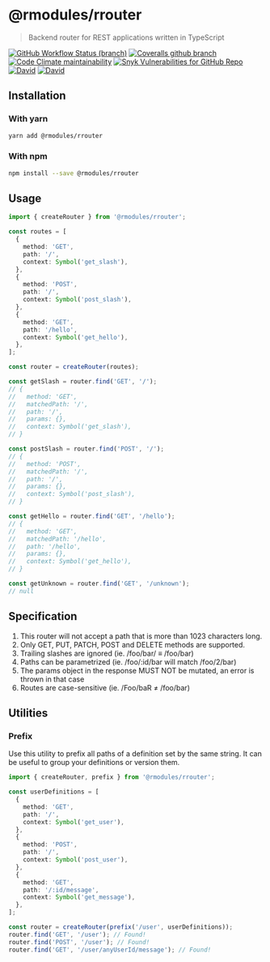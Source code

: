 # @rmodules/rrouter

> Backend router for REST applications written in TypeScript

[![GitHub Workflow Status (branch)](https://img.shields.io/github/workflow/status/romain-bourjot/rrouter/CI/develop?style=for-the-badge)](https://github.com/romain-bourjot/rrouter/actions?query=workflow%3ACI)
[![Coveralls github branch](https://img.shields.io/coveralls/github/romain-bourjot/rrouter/develop?style=for-the-badge)](https://coveralls.io/github/romain-bourjot/rrouter)
[![Code Climate maintainability](https://img.shields.io/codeclimate/maintainability/romain-bourjot/rrouter?style=for-the-badge)](https://codeclimate.com/github/romain-bourjot/rrouter)
[![Snyk Vulnerabilities for GitHub Repo](https://img.shields.io/snyk/vulnerabilities/github/romain-bourjot/rrouter?style=for-the-badge)](https://snyk.io/test/github/romain-bourjot/rrouter)
[![David](https://img.shields.io/david/romain-bourjot/rrouter?style=for-the-badge)](https://david-dm.org/romain-bourjot/rrouter)
[![David](https://img.shields.io/david/dev/romain-bourjot/rrouter?style=for-the-badge)](https://david-dm.org/romain-bourjot/rrouter?type=dev)

## Installation

### With yarn

```sh
yarn add @rmodules/rrouter
```

### With npm

```sh
npm install --save @rmodules/rrouter
```

## Usage

```typescript
import { createRouter } from '@rmodules/rrouter';

const routes = [
  {
    method: 'GET',
    path: '/',
    context: Symbol('get_slash'),
  },
  {
    method: 'POST',
    path: '/',
    context: Symbol('post_slash'),
  },
  {
    method: 'GET',
    path: '/hello',
    context: Symbol('get_hello'),
  },
];

const router = createRouter(routes);

const getSlash = router.find('GET', '/');
// {
//   method: 'GET',
//   matchedPath: '/',
//   path: '/',
//   params: {},
//   context: Symbol('get_slash'),
// }

const postSlash = router.find('POST', '/');
// {
//   method: 'POST',
//   matchedPath: '/',
//   path: '/',
//   params: {},
//   context: Symbol('post_slash'),
// }

const getHello = router.find('GET', '/hello');
// {
//   method: 'GET',
//   matchedPath: '/hello',
//   path: '/hello',
//   params: {},
//   context: Symbol('get_hello'),
// }

const getUnknown = router.find('GET', '/unknown');
// null
```

## Specification

1. This router will not accept a path that is more than 1023 characters long.
2. Only GET, PUT, PATCH, POST and DELETE methods are supported.
3. Trailing slashes are ignored (ie. /foo/bar/ ≡ /foo/bar)
4. Paths can be parametrized (ie. /foo/:id/bar will match /foo/2/bar)
5. The params object in the response MUST NOT be mutated, an error is thrown in that case
6. Routes are case-sensitive (ie. /Foo/baR ≠ /foo/bar)

## Utilities

### Prefix

Use this utility to prefix all paths of a definition set by the same string.
It can be useful to group your definitions or version them.

```typescript
import { createRouter, prefix } from '@rmodules/rrouter';

const userDefinitions = [
  {
    method: 'GET',
    path: '/',
    context: Symbol('get_user'),
  },
  {
    method: 'POST',
    path: '/',
    context: Symbol('post_user'),
  },
  {
    method: 'GET',
    path: '/:id/message',
    context: Symbol('get_message'),
  },
];

const router = createRouter(prefix('/user', userDefinitions));
router.find('GET', '/user'); // Found!
router.find('POST', '/user'); // Found!
router.find('GET', '/user/anyUserId/message'); // Found!
```
